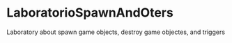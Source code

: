 # LaboratorioSpawnAndOters
Laboratory about spawn game objects, destroy game objectes, and triggers

